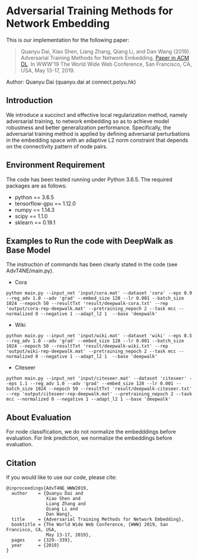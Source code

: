 
# Adversarial Training Methods for Network Embedding

This is our implementation for the following paper:

>Quanyu Dai, Xiao Shen, Liang Zhang, Qiang Li, and Dan Wang (2019). Adversarial Training Methods for Network Embedding, [Paper in ACM DL](https://dl.acm.org/citation.cfm?id=3313445). In WWW'19 The World Wide Web Conference, San Francisco, CA, USA, May 13-17, 2019.

Author: Quanyu Dai (quanyu.dai at connect.polyu.hk)

## Introduction
We introduce a succinct and effective local regularization method, namely adversarial training, to network embedding so as to achieve model robustness and better generalization performance. Specifically, the adversarial training method is applied by defining adversarial perturbations in the embedding space with an adaptive L2 norm constraint that depends on the connectivity pattern of node pairs.

## Environment Requirement
The code has been tested running under Python 3.6.5. The required packages are as follows:
* python == 3.6.5
* tensorflow-gpu == 1.12.0 
* numpy == 1.14.3
* scipy == 1.1.0
* sklearn == 0.19.1

## Examples to Run the code with DeepWalk as Base Model
The instruction of commands has been clearly stated in the code (see AdvT4NE/main.py).
* Cora
```
python main.py --input_net 'input/cora.mat' --dataset 'cora' --eps 0.9 --reg_adv 1.0 --adv 'grad' --embed_size 128 --lr 0.001 --batch_size 1024 --nepoch 50 --resultTxt 'result/deepwalk-cora.txt' --rep 'output/cora-rep-deepwalk.mat' --pretraining_nepoch 2 --task mcc --normalized 0 --negative 1 --adapt_l2 1  --base 'deepwalk'
```

* Wiki
```
python main.py --input_net 'input/wiki.mat' --dataset 'wiki' --eps 0.5 --reg_adv 1.0 --adv 'grad' --embed_size 128 --lr 0.001 --batch_size 1024 --nepoch 50 --resultTxt 'result/deepwalk-wiki.txt' --rep 'output/wiki-rep-deepwalk.mat' --pretraining_nepoch 2 --task mcc --normalized 0 --negative 1 --adapt_l2 1  --base 'deepwalk'
```
* Citeseer
```
python main.py --input_net 'input/citeseer.mat' --dataset 'citeseer' --eps 1.1 --reg_adv 1.0 --adv 'grad' --embed_size 128 --lr 0.001 --batch_size 1024 --nepoch 50 --resultTxt 'result/deepwalk-citeseer.txt' --rep 'output/citeseer-rep-deepwalk.mat' --pretraining_nepoch 2 --task mcc --normalized 0 --negative 1 --adapt_l2 1 --base 'deepwalk'
```

## About Evaluation
For node classification, we do not normalize the embedddings before evaluation.
For link prediction, we normalize the embeddings before evaluation.

## Citation 
If you would like to use our code, please cite:
```
@inproceedings{AdvT4NE_WWW2019,
  author    = {Quanyu Dai and
               Xiao Shen and
               Liang Zhang and
               Qiang Li and
               Dan Wang},
  title     = {Adversarial Training Methods for Network Embedding},
  booktitle = {The World Wide Web Conference, {WWW} 2019, San Francisco, CA, USA,
               May 13-17, 2019},
  pages     = {329--339},
  year      = {2019}
}
```

